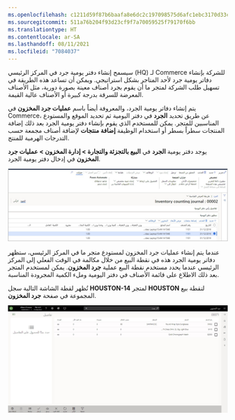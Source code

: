 ```yaml
---
ms.openlocfilehash: c1211d59f87b6baafa8e6dc2c197098575d6afc1ebc3170d33cbc53b3b133f44
ms.sourcegitcommit: 511a76b204f93d23cf9f7a70059525f79170f6bb
ms.translationtype: HT
ms.contentlocale: ar-SA
ms.lasthandoff: 08/11/2021
ms.locfileid: "7084037"
---
```

سيسمح إنشاء دفتر يومية جرد في المركز الرئيسي (HQ) لـ Commerce للشركة بإنشاء دفاتر يومية جرد لأحد المتاجر بشكل استراتيجي. ويمكن أن تساعد هذه الطريقة في تسهيل طلب الشركة لمتجر ما أن يقوم بجرد أصناف معينة بصورة دورية، مثل الأصناف المعرضة للسرقة بدرجة كبيرة أو الأصناف عالية القيمة. 

يتم إنشاء دفاتر يومية الجرد، والمعروفة أيضاً باسم **عمليات جرد المخزون** في Commerce، عن طريق تحديد **الجرد** في دفتر اليومية ثم تحديد الموقع والمستودع المناسبين للمتجر. يمكن للمستخدم الذي يقوم بإنشاء دفتر يومية الجرد بعد ذلك إضافة المنتجات سطراً بسطر أو استخدام الوظيفة **إضافة منتجات** لإضافة أصناف مجمعة حسب التدرجات الهرمية للمنتج. 

يوجد دفتر يومية **الجرد** في **البيع بالتجزئة والتجارة > إدارة المخزون > عمليات جرد المخزون** في إدخال دفتر يومية الجرد.

![لقطة شاشة لصفحة دفتر يومية الجرد في Dynamics 365 Commerce.](../media/inventory-count-journal-ss.jpg)

عندما يتم إنشاء عمليات جرد المخزون لمستودع متجر ما في المركز الرئيسي، ستظهر دفاتر يومية الجرد هذه في نقطة البيع من خلال مكالمة في الوقت الفعلي إلى المركز الرئيسي عندما يحدد مستخدم نقطة البيع عملية **جرد المخزون**. يمكن لمستخدم المتجر بعد ذلك الاطلاع على قائمة الأصناف في دفتر اليومية وملء الكمية المجرودة المناسبة. 

تُظهر لقطة الشاشة التالية سجل **HOUSTON-14** لمتجر **HOUSTON** لنقطة بيع المجموعة في صفحة **جرد المخزون**.

 
![لقطة شاشة لصفحة جرد المخزون في Dynamics 365 Commerce.](../media/stock-count-ss.jpg)

